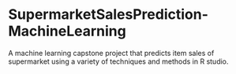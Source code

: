 # SupermarketSalesPrediction-MachineLearning
A machine learning capstone project that predicts item sales of supermarket using a variety of techniques and methods in R studio.
